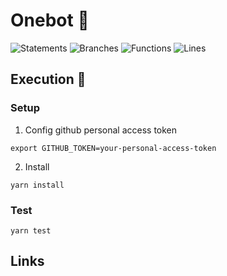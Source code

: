 # Onebot 💯

![Statements](https://img.shields.io/badge/statements-93.97%25-brightgreen.svg?style=flat&logo=jest)
![Branches](https://img.shields.io/badge/branches-67.07%25-red.svg?style=flat&logo=jest)
![Functions](https://img.shields.io/badge/functions-85.71%25-yellow.svg?style=flat&logo=jest)
![Lines](https://img.shields.io/badge/lines-93.21%25-brightgreen.svg?style=flat&logo=jest)

## Execution 🚀

### Setup

1. Config github personal access token

```
export GITHUB_TOKEN=your-personal-access-token
```

2. Install

```
yarn install
```

### Test

```
yarn test
```

## Links
